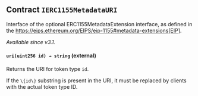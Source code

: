 ## Contract `IERC1155MetadataURI`



Interface of the optional ERC1155MetadataExtension interface, as defined
in the https://eips.ethereum.org/EIPS/eip-1155#metadata-extensions[EIP].

_Available since v3.1._


#### `uri(uint256 id) → string` (external)



Returns the URI for token type `id`.

If the `\{id\}` substring is present in the URI, it must be replaced by
clients with the actual token type ID.


